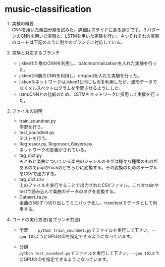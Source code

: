# music-classification

1. 実験の概要  
CNNを用いた楽曲分類を試みた。詳細はスライドにある通りです。３パターンのCNNを用いた実験と、LSTMを用いた実験を行い、４つそれぞれの実験のコードは下記のように別々のブランチに対応している。

2. 実験と対応するブランチ
    * jikken1:５層のCNNを利用し、batchnormalizationを入れた実験を行った。 
    * jikken2:6層のCNNを利用し、dropoutを入れた実験を行った。 
    * jikken3:ネットワークはjikken1と同じものを利用したが、波形データでなくメルスペクトログラムを学習させるようにした。 
    * lstm:CNNとの比較のため、LSTMをネットワークに採用して実験を行った。 
    
3. ファイルの説明  
    * train_soundnet.py  
    学習を行う。  
    * test_soundnet.py  
    テストを行う。  
    * Regressor.py, Regressor_6layers.py  
    ネットワークの定義がされている。  
    * tag_dict.py  
    もともと楽曲についている楽曲のジャンルのタグは様々な種類のものがあるのでpopかrockのどちらかに変換する。その変換のためのテーブルをCSVで出力する。  
    * tag_dict.csv  
    上のファイルを実行することで出力されたCSVファイル。これをtrainやtestで読み込んで楽曲のデータのタグを変換する。  
    * Dataset_ta.py  
    楽曲の5秒ずつ切り出してミニバッチ化し、train/testでデータとして利用する。  

4. コードの実行方法(各ブランチ共通)
    * 学習　　 
    `python train_soundnet.py`でファイルを実行して下さい。`--gpu 1`のようにGPUのIDを指定できるようになっています。 
    
    * 分類  
    `python test_soundnet.py`でファイルを実行して下さい。`--gpu 1`のようにGPUのIDを指定できるようになっています。  
